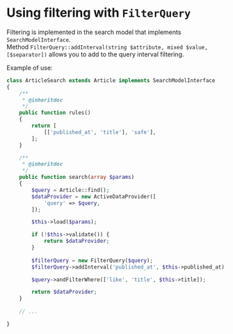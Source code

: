 # Using filtering with `FilterQuery`
     
Filtering is implemented in the search model that implements `SearchModelInterface`.    
Method `FilterQuery::addInterval(string $attribute, mixed $value, [$separator])` allows you to add to the query interval filtering.
 
Example of use:

```php
class ArticleSearch extends Article implements SearchModelInterface
{
    /**
     * @inheritdoc
     */
    public function rules()
    {
        return [
            [['published_at', 'title'], 'safe'],
        ];
    }

    /**
     * @inheritdoc
     */
    public function search(array $params)
    {
        $query = Article::find();
        $dataProvider = new ActiveDataProvider([
            'query' => $query,
        ]);

        $this->load($params);

        if (!$this->validate()) {
            return $dataProvider;
        }
        
        $filterQuery = new FilterQuery($query);
        $filterQuery->addInterval('published_at', $this->published_at);

        $query->andFilterWhere(['like', 'title', $this->title]);

        return $dataProvider;
    }
    
    // ...

}
```
